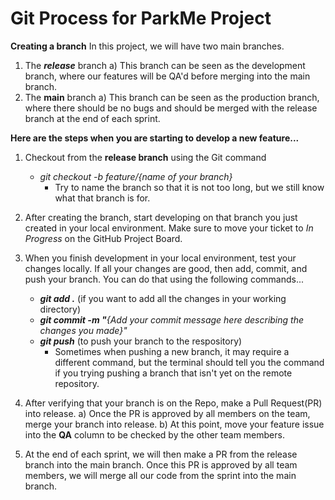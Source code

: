 # Git Process for ParkMe Project

**Creating a branch**
In this project, we will have two main branches. 
1) The ***release*** branch
    a) This branch can be seen as the development branch, where our features will be QA'd before merging into the main branch.
2) The **main**  branch
    a) This branch can be seen as the production branch, where there should be no bugs and should be merged with the release branch at the end of each sprint.
    
**Here are the steps when you are starting to develop a new feature...**
1) Checkout from the **release branch** using the Git command 
    - *git checkout -b feature/{name of your branch}*
        - Try to name the branch so that it is not too long, but we still know what that branch is for.

2) After creating the branch, start developing on that branch you just created in your local environment. Make sure to move your ticket to *In Progress* on the GitHub Project Board.
3) When you finish development in your local environment, test your changes locally. If all your changes are good, then add, commit, and push your branch. You can do that using the following commands...
    - ***git add .*** (if you want to add all the changes in your working directory) 
    - ***git commit -m "**{Add your commit message here describing the changes you made}"*
    - ***git push*** (to push your branch to the respository)
        - Sometimes when pushing a new branch, it may require a different command, but the terminal should tell you the command if you trying pushing a branch that isn't yet on the remote repository.

4) After verifying that your branch is on the Repo, make a Pull Request(PR) into release.
    a) Once the PR is approved by all members on the team, merge your branch into release.
    b) At this point, move your feature issue into the **QA** column to be checked by the other team members.
5) At the end of each sprint, we will then make a PR from the release branch into the main branch. Once this PR is approved by all team members, we will merge all our code from the sprint into the main branch.
